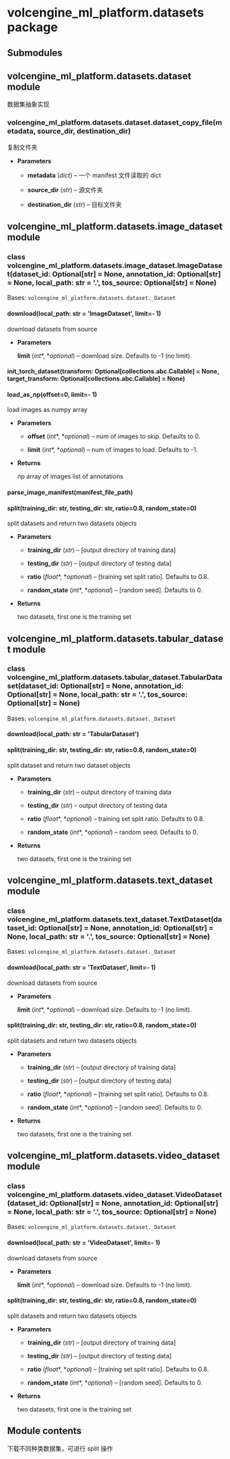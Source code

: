 # volcengine_ml_platform.datasets package

## Submodules

## volcengine_ml_platform.datasets.dataset module

数据集抽象实现


### volcengine_ml_platform.datasets.dataset.dataset_copy_file(metadata, source_dir, destination_dir)
复制文件夹


* **Parameters**

    
    * **metadata** (*dict*) – 一个 manifest 文件读取的 dict


    * **source_dir** (*str*) – 源文件夹


    * **destination_dir** (*str*) – 目标文件夹


## volcengine_ml_platform.datasets.image_dataset module


### class volcengine_ml_platform.datasets.image_dataset.ImageDataset(dataset_id: Optional[str] = None, annotation_id: Optional[str] = None, local_path: str = '.', tos_source: Optional[str] = None)
Bases: `volcengine_ml_platform.datasets.dataset._Dataset`


#### download(local_path: str = 'ImageDataset', limit=- 1)
download datasets from source


* **Parameters**

    **limit** (*int**, **optional*) – download size. Defaults to -1 (no limit).



#### init_torch_dataset(transform: Optional[collections.abc.Callable] = None, target_transform: Optional[collections.abc.Callable] = None)

#### load_as_np(offset=0, limit=- 1)
load images as numpy array


* **Parameters**

    
    * **offset** (*int**, **optional*) – num of images to skip. Defaults to 0.


    * **limit** (*int**, **optional*) – num of images to load. Defaults to -1.



* **Returns**

    np array of images
    list of annotations



#### parse_image_manifest(manifest_file_path)

#### split(training_dir: str, testing_dir: str, ratio=0.8, random_state=0)
split datasets and return two datasets objects


* **Parameters**

    
    * **training_dir** (*str*) – [output directory of training data]


    * **testing_dir** (*str*) – [output directory of testing data]


    * **ratio** (*float**, **optional*) – [training set split ratio].
    Defaults to 0.8.


    * **random_state** (*int**, **optional*) – [random seed]. Defaults to 0.



* **Returns**

    two datasets, first one is the training set


## volcengine_ml_platform.datasets.tabular_dataset module


### class volcengine_ml_platform.datasets.tabular_dataset.TabularDataset(dataset_id: Optional[str] = None, annotation_id: Optional[str] = None, local_path: str = '.', tos_source: Optional[str] = None)
Bases: `volcengine_ml_platform.datasets.dataset._Dataset`


#### download(local_path: str = 'TabularDataset')

#### split(training_dir: str, testing_dir: str, ratio=0.8, random_state=0)
split dataset and return two dataset objects


* **Parameters**

    
    * **training_dir** (*str*) – output directory of training data


    * **testing_dir** (*str*) – output directory of testing data


    * **ratio** (*float**, **optional*) – training set split ratio.
    Defaults to 0.8.


    * **random_state** (*int**, **optional*) – random seed. Defaults to 0.



* **Returns**

    two datasets, first one is the training set


## volcengine_ml_platform.datasets.text_dataset module


### class volcengine_ml_platform.datasets.text_dataset.TextDataset(dataset_id: Optional[str] = None, annotation_id: Optional[str] = None, local_path: str = '.', tos_source: Optional[str] = None)
Bases: `volcengine_ml_platform.datasets.dataset._Dataset`


#### download(local_path: str = 'TextDataset', limit=- 1)
download datasets from source


* **Parameters**

    **limit** (*int**, **optional*) – download size. Defaults to -1 (no limit).



#### split(training_dir: str, testing_dir: str, ratio=0.8, random_state=0)
split datasets and return two datasets objects


* **Parameters**

    
    * **training_dir** (*str*) – [output directory of training data]


    * **testing_dir** (*str*) – [output directory of testing data]


    * **ratio** (*float**, **optional*) – [training set split ratio].
    Defaults to 0.8.


    * **random_state** (*int**, **optional*) – [random seed]. Defaults to 0.



* **Returns**

    two datasets, first one is the training set


## volcengine_ml_platform.datasets.video_dataset module


### class volcengine_ml_platform.datasets.video_dataset.VideoDataset(dataset_id: Optional[str] = None, annotation_id: Optional[str] = None, local_path: str = '.', tos_source: Optional[str] = None)
Bases: `volcengine_ml_platform.datasets.dataset._Dataset`


#### download(local_path: str = 'VideoDataset', limit=- 1)
download datasets from source


* **Parameters**

    **limit** (*int**, **optional*) – download size. Defaults to -1 (no limit).



#### split(training_dir: str, testing_dir: str, ratio=0.8, random_state=0)
split datasets and return two datasets objects


* **Parameters**

    
    * **training_dir** (*str*) – [output directory of training data]


    * **testing_dir** (*str*) – [output directory of testing data]


    * **ratio** (*float**, **optional*) – [training set split ratio].
    Defaults to 0.8.


    * **random_state** (*int**, **optional*) – [random seed]. Defaults to 0.



* **Returns**

    two datasets, first one is the training set


## Module contents

下载不同种类数据集，可进行 split 操作
